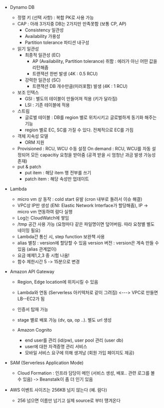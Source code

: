 * Dynamo DB
  * 정렬 키 (선택 사항) : 복합 PK로 사용 가능
  * CAP : 아래 3가지중 DB는 2가지만 만족못함 (보통 CP, AP)
    * Consistency 일관성
    * Availability 가용성
    * Partition tolerance 파티션 내구성
  * 읽기 일관성
    * 최종적 일관성 (EC)
      * AP (Availability, Partition tolerance) 취함 : 에러가 아닌 어떤 값을 리턴해줌
      * 트랜잭션 한번 발생 (4K : 0.5 RCU)
    * 강력한 일관성 (SC)
      * 트랜잭션 DB 개수만큼(미러포함) 발생 (4K : 1 RCU)
  * 보조 인텍스
    * GSI : 별도의 테이블이 만들어져 적용 (키가 달라짐)
    * LSI : 기존 테이블에 적용
  * 스트림
    * 글로벌 테이블 : DB를 region 별로 위치시키고 글로벌하게 동기화 해주는 기능
    * region 별로 EC, SC를 가질 수 있다. 전체적으로 EC를 가짐
  * 객체 지속성 모델
    * ORM 지원
  * Provisioned : RCU, WCU 수동 설정
    On demand : RCU, WCU를 자동 설정되어 모든 capacitiy 요청을 받아줌 (공격 받을 시 엄청난 과금 발생 가능성 존재)
  * put & patch
    * put item : 해당 item 행 전부를 쓰기
    * patch item : 해당 속성만 업데이트

* Lambda
  * micro vm 상 동작 : cold start 유발 (cron 내부로 돌려서 이슈 해결)
  * VPC상 IP만 생성 (ENI: Elastic Network Interface가 할당해줌), IP -> micro vm 연동하여 람다 실행
  * Log는 CloudWatch에 쌓임
  * /tmp 공간 사용 가능 (요청마다 같은 파일명이면 덮어버림. 따라 요청별 별도 네이밍 필요)
  * Lambda간 통신 시, step function 보완책 사용
  * alias 별칭 : version에 할당할 수 있음
    version 버전 : version은 계속 만들 수 있음 (alias 관계없이)
  * 요금 예제1,2,3 중 시험 나옴!
  * 함수 제한시간 5 -> 15분으로 변경

* Amazon API Gateway
  * Region, Edge location에 위치시킬 수 있음
  * Lambda와 연동 (Serverless 아키텍처로 같이 그려짐) <---> VPC로 만들면 LB--EC2가 됨
  * 인증서 탑재 가능
  * stage 별로 배포 가능 (dv, qa, op ..). 별도 url 생성

  * Amazon Cognito
    * end user를 관리 (id/pw), user pool 관리 (user db)
    * user에 대한 자격증명 관리 서비스
    * 모바일 서비스 요구에 의해 생겨남 (회원 가입 페이지도 제공)

* SAM (Serverless Application Mode)
  * Cloud Formation : 인프라 담당이 메인 (서비스 생성, 배포.. 관련 로그를 볼 수 있음)
   -> Beanstalk이 좀 더 인기 있음

* AWS 이벤트 사이즈는 256KB 넘지 않는다 (예. 람다)
  * 256 넘으면 이름만 넘기고 실제 source로 부터 떙겨온다
  